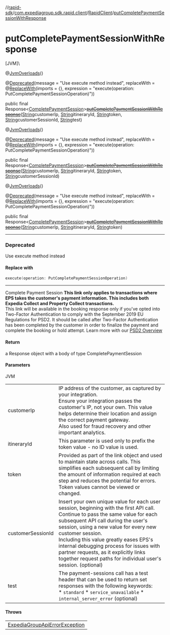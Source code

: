 //[rapid-sdk](../../../index.md)/[com.expediagroup.sdk.rapid.client](../index.md)/[RapidClient](index.md)/[putCompletePaymentSessionWithResponse](put-complete-payment-session-with-response.md)

# putCompletePaymentSessionWithResponse

[JVM]\

@[JvmOverloads](https://kotlinlang.org/api/latest/jvm/stdlib/kotlin.jvm/-jvm-overloads/index.html)()

@[Deprecated](https://kotlinlang.org/api/latest/jvm/stdlib/kotlin/-deprecated/index.html)(message = &quot;Use execute method instead&quot;, replaceWith = @[ReplaceWith](https://kotlinlang.org/api/latest/jvm/stdlib/kotlin/-replace-with/index.html)(imports = {}, expression = &quot;execute(operation: PutCompletePaymentSessionOperation)&quot;))

public final Response&lt;[CompletePaymentSession](../../com.expediagroup.sdk.rapid.models/-complete-payment-session/index.md)&gt;[~~putCompletePaymentSessionWithResponse~~](put-complete-payment-session-with-response.md)([String](https://docs.oracle.com/javase/8/docs/api/java/lang/String.html)customerIp, [String](https://docs.oracle.com/javase/8/docs/api/java/lang/String.html)itineraryId, [String](https://docs.oracle.com/javase/8/docs/api/java/lang/String.html)token, [String](https://docs.oracle.com/javase/8/docs/api/java/lang/String.html)customerSessionId, [String](https://docs.oracle.com/javase/8/docs/api/java/lang/String.html)test)

@[JvmOverloads](https://kotlinlang.org/api/latest/jvm/stdlib/kotlin.jvm/-jvm-overloads/index.html)()

@[Deprecated](https://kotlinlang.org/api/latest/jvm/stdlib/kotlin/-deprecated/index.html)(message = &quot;Use execute method instead&quot;, replaceWith = @[ReplaceWith](https://kotlinlang.org/api/latest/jvm/stdlib/kotlin/-replace-with/index.html)(imports = {}, expression = &quot;execute(operation: PutCompletePaymentSessionOperation)&quot;))

public final Response&lt;[CompletePaymentSession](../../com.expediagroup.sdk.rapid.models/-complete-payment-session/index.md)&gt;[~~putCompletePaymentSessionWithResponse~~](put-complete-payment-session-with-response.md)([String](https://docs.oracle.com/javase/8/docs/api/java/lang/String.html)customerIp, [String](https://docs.oracle.com/javase/8/docs/api/java/lang/String.html)itineraryId, [String](https://docs.oracle.com/javase/8/docs/api/java/lang/String.html)token, [String](https://docs.oracle.com/javase/8/docs/api/java/lang/String.html)customerSessionId)

@[JvmOverloads](https://kotlinlang.org/api/latest/jvm/stdlib/kotlin.jvm/-jvm-overloads/index.html)()

@[Deprecated](https://kotlinlang.org/api/latest/jvm/stdlib/kotlin/-deprecated/index.html)(message = &quot;Use execute method instead&quot;, replaceWith = @[ReplaceWith](https://kotlinlang.org/api/latest/jvm/stdlib/kotlin/-replace-with/index.html)(imports = {}, expression = &quot;execute(operation: PutCompletePaymentSessionOperation)&quot;))

public final Response&lt;[CompletePaymentSession](../../com.expediagroup.sdk.rapid.models/-complete-payment-session/index.md)&gt;[~~putCompletePaymentSessionWithResponse~~](put-complete-payment-session-with-response.md)([String](https://docs.oracle.com/javase/8/docs/api/java/lang/String.html)customerIp, [String](https://docs.oracle.com/javase/8/docs/api/java/lang/String.html)itineraryId, [String](https://docs.oracle.com/javase/8/docs/api/java/lang/String.html)token)

---

### Deprecated

Use execute method instead

#### Replace with

```kotlin
execute(operation: PutCompletePaymentSessionOperation)
```
---

Complete Payment Session <b>This link only applies to transactions where EPS takes the customer's payment information. This includes both Expedia Collect and Property Collect transactions.</b><br> This link will be available in the booking response only if you've opted into Two-Factor Authentication to comply with the September 2019 EU Regulations for PSD2. It should be called after Two-Factor Authentication has been completed by the customer in order to finalize the payment and complete the booking or hold attempt. Learn more with our [PSD2 Overview](https://developers.expediagroup.com/docs/rapid/lodging/booking/psd2-regulation)

#### Return

a Response object with a body of type CompletePaymentSession

#### Parameters

JVM

| | |
|---|---|
| customerIp | IP address of the customer, as captured by your integration.<br> Ensure your integration passes the customer's IP, not your own. This value helps determine their location and assign the correct payment gateway.<br> Also used for fraud recovery and other important analytics. |
| itineraryId | This parameter is used only to prefix the token value - no ID value is used.<br> |
| token | Provided as part of the link object and used to maintain state across calls. This simplifies each subsequent call by limiting the amount of information required at each step and reduces the potential for errors. Token values cannot be viewed or changed. |
| customerSessionId | Insert your own unique value for each user session, beginning with the first API call. Continue to pass the same value for each subsequent API call during the user's session, using a new value for every new customer session.<br> Including this value greatly eases EPS's internal debugging process for issues with partner requests, as it explicitly links together request paths for individual user's session.  (optional) |
| test | The payment-sessions call has a test header that can be used to return set responses with the following keywords:<br> * `standard` * `service_unavailable` * `internal_server_error`  (optional) |

#### Throws

| |
|---|
| [ExpediaGroupApiErrorException](../../com.expediagroup.sdk.rapid.models.exception/-expedia-group-api-error-exception/index.md) |
